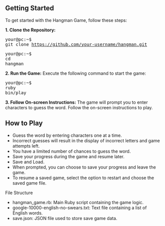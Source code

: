 ## Getting Started
To get started with the Hangman Game, follow these steps:

**1. Clone the Repository:**
      <div class="highlight highlight-source-shell notranslate position-relative overflow-auto" dir="auto"><pre>your@pc:<span class="pl-k">~</span>$  git clone https://github.com/your-username/hangman.git</pre><div class="zeroclipboard-container"><clipboard-copy aria-label="Copy" class="ClipboardButton btn btn-invisible js-clipboard-copy m-2 p-0 tooltipped-no-delay d-flex flex-justify-center flex-items-center" data-copy-feedback="Copied!" data-tooltip-direction="w" value="your@pc:~$ git clone git@github.com:Fisola91/hangman.git" tabindex="0" role="button">
      <div class="highlight highlight-source-shell notranslate position-relative overflow-auto" dir="auto"><pre>your@pc:<span class="pl-k">~</span>$ cd hangman</pre><div class="zeroclipboard-container"><clipboard-copy aria-label="Copy" class="ClipboardButton btn btn-invisible js-clipboard-copy m-2 p-0 tooltipped-no-delay d-flex flex-justify-center flex-items-center" data-copy-feedback="Copied!" data-tooltip-direction="w" value="your@pc:~$ git clone git@github.com:Fisola91/hangman.git" tabindex="0" role="button">
         
**2. Run the Game:**
     Execute the following command to start the game:
         <div class="highlight highlight-source-shell notranslate position-relative overflow-auto" dir="auto"><pre>your@pc:<span class="pl-k">~</span>$ ruby bin/play</pre><div class="zeroclipboard-container"><clipboard-copy aria-label="Copy" class="ClipboardButton btn btn-invisible js-clipboard-copy m-2 p-0 tooltipped-no-delay d-flex flex-justify-center flex-items-center" data-copy-feedback="Copied!" data-tooltip-direction="w" value="your@pc:~$ git clone git@github.com:Fisola91/hangman.git" tabindex="0" role="button">
     
**3. Follow On-screen Instructions:** The game will prompt you to enter characters to guess the word. Follow the on-screen instructions to play.

## How to Play
<ul dir="auto">
  <li>
    Guess the word by entering characters one at a time.
  </li>
  <li>
   Incorrect guesses will result in the display of incorrect letters and game attempts left.
  </li>
   <li>
   You have a limited number of chances to guess the word.
  </li>
   <li>
  Save your progress during the game and resume later.
  </li>
 <li>
   Save and Load.
  </li>
 <li>
  When prompted, you can choose to save your progress and leave the game.
  </li>
 <li>
 To resume a saved game, select the option to restart and choose the saved game file.
  </li>
</ul


## File Structure
<ul dir="auto">
  <li>
    hangman_game.rb: Main Ruby script containing the game logic.
  </li>
 <li>
   google-10000-english-no-swears.txt: Text file containing a list of English words.
  </li>
 <li>
    save.json: JSON file used to store save game data.
  </li>
</ul    



